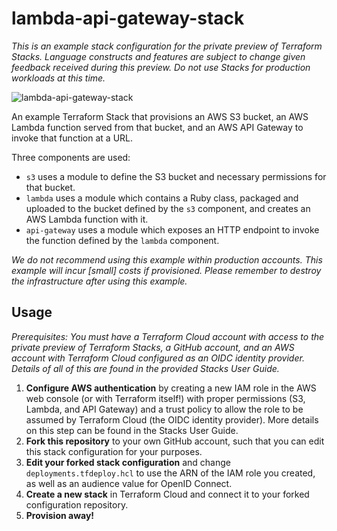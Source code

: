 # lambda-api-gateway-stack

_This is an example stack configuration for the private preview of Terraform Stacks. Language
constructs and features are subject to change given feedback received during this preview. Do not
use Stacks for production workloads at this time._

![lambda-api-gateway-stack](https://github.com/hashicorp/lambda-api-gateway-stack/assets/2430490/f002246e-98da-4340-a908-f5b3fc274ac4)

An example Terraform Stack that provisions an AWS S3 bucket, an AWS Lambda function served from that bucket,
and an AWS API Gateway to invoke that function at a URL.

Three components are used:

* `s3` uses a module to define the S3 bucket and necessary permissions for that bucket.
* `lambda` uses a module which contains a Ruby class, packaged and uploaded to the bucket defined by
  the `s3` component, and creates an AWS Lambda function with it.
* `api-gateway` uses a module which exposes an HTTP endpoint to invoke the function defined by the
  `lambda` component.

_We do not recommend using this example within production accounts. This example will incur [small]
costs if provisioned. Please remember to destroy the infrastructure after using this example._


## Usage

_Prerequisites: You must have a Terraform Cloud account with access to the private preview of
Terraform Stacks, a GitHub account, and an AWS account with Terraform Cloud configured as an OIDC
identity provider. Details of all of this are found in the provided Stacks User Guide._

1. **Configure AWS authentication** by creating a new IAM role in the AWS web console (or with
   Terraform itself!) with proper permissions (S3, Lambda, and API Gateway) and a trust policy to
   allow the role to be assumed by Terraform Cloud (the OIDC identity provider). More details on this
   step can be found in the Stacks User Guide.
2. **Fork this repository** to your own GitHub account, such that you can edit this stack configuration
   for your purposes.
3. **Edit your forked stack configuration** and change `deployments.tfdeploy.hcl` to use the ARN of the
   IAM role you created, as well as an audience value for OpenID Connect.
4. **Create a new stack** in Terraform Cloud and connect it to your forked configuration repository.
5. **Provision away!**
